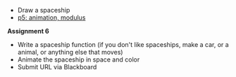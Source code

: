 - Draw a spaceship
- [p5: animation, modulus](https://owenroberts.github.io/mmp210/week5/index.html)



**Assignment 6**
- Write a spaceship function (if you don't like spaceships, make a car, or a animal, or anything else that moves)
- Animate the spaceship in space and color
- Submit URL via Blackboard

